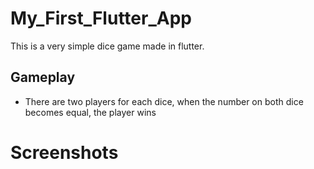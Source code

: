# My_First_Flutter_App

This is a very simple dice game made in flutter.

## Gameplay
- There are two players for each dice, when the number on both dice becomes equal, the player wins

# Screenshots


